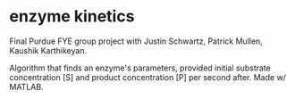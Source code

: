# enzyme kinetics

Final Purdue FYE group project with Justin Schwartz, Patrick Mullen, Kaushik Karthikeyan.

Algorithm that finds an enzyme's parameters, provided initial substrate concentration [S] and product concentration [P] per second after. Made w/ MATLAB.
